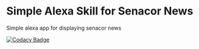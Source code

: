 # Simple Alexa Skill for Senacor News

Simple alexa app for displaying senacor news

[![Codacy Badge](https://api.codacy.com/project/badge/Grade/a01f27ae76504c348772d1c44f348e1d)](https://www.codacy.com/app/david-schmitz-privat/senacor-news-alexa?utm_source=github.com&amp;utm_medium=referral&amp;utm_content=koenighotze/senacor-news-alexa&amp;utm_campaign=Badge_Grade)
